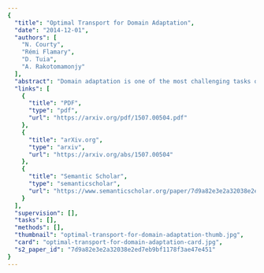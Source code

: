 ```yaml
---
{
  "title": "Optimal Transport for Domain Adaptation",
  "date": "2014-12-01",
  "authors": [
    "N. Courty",
    "Rémi Flamary",
    "D. Tuia",
    "A. Rakotomamonjy"
  ],
  "abstract": "Domain adaptation is one of the most challenging tasks of modern data analytics. If the adaptation is done correctly, models built on a specific data representation become more robust when confronted to data depicting the same classes, but described by another observation system. Among the many strategies proposed, finding domain-invariant representations has shown excellent properties, in particular since it allows to train a unique classifier effective in all domains. In this paper, we propose a regularized unsupervised optimal transportation model to perform the alignment of the representations in the source and target domains. We learn a transportation plan matching both PDFs, which constrains labeled samples of the same class in the source domain to remain close during transport. This way, we exploit at the same time the labeled samples in the source and the distributions observed in both domains. Experiments on toy and challenging real visual adaptation examples show the interest of the method, that consistently outperforms state of the art approaches. In addition, numerical experiments show that our approach leads to better performances on domain invariant deep learning features and can be easily adapted to the semi-supervised case where few labeled samples are available in the target domain.",
  "links": [
    {
      "title": "PDF",
      "type": "pdf",
      "url": "https://arxiv.org/pdf/1507.00504.pdf"
    },
    {
      "title": "arXiv.org",
      "type": "arxiv",
      "url": "https://arxiv.org/abs/1507.00504"
    },
    {
      "title": "Semantic Scholar",
      "type": "semanticscholar",
      "url": "https://www.semanticscholar.org/paper/7d9a82e3e2a32038e2ed7eb9bf1178f3ae47e451"
    }
  ],
  "supervision": [],
  "tasks": [],
  "methods": [],
  "thumbnail": "optimal-transport-for-domain-adaptation-thumb.jpg",
  "card": "optimal-transport-for-domain-adaptation-card.jpg",
  "s2_paper_id": "7d9a82e3e2a32038e2ed7eb9bf1178f3ae47e451"
}
---
```


